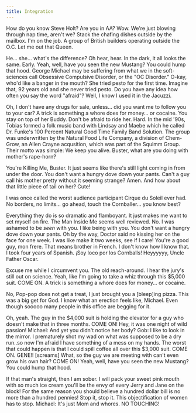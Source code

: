 ```yaml
---
title: Integration
---
```


How do you know Steve Holt? Are you in AA? Wow. We're just blowing through nap time, aren't we? Stack the chafing dishes outside by the mailbox. I'm on the job. A group of British builders operating outside the O.C. Let me out that Queen.

He… she… what's the difference? Oh hear, hear. In the dark, it all looks the same. Early. Yeah, well, have you seen the new Mustang? You could hump that hood. George Michael may be suffering from what we in the soft-sciences call Obsessive Compulsive Disorder, or the "OC Disorder." O-kay, who'd like a banger in the mouth? She tried pesto for the first time. Imagine that, 92 years old and she never tried pesto. Do you have any idea how often you say the word "afraid"? Well, I know I used it in the Jacuzzi.

Oh, I don't have any drugs for sale, unless… did you want me to follow you to your car? A trick is something a whore does for money… or cocaine. You stay on top of her Buddy. Don't be afraid to ride her. Hard. In the mid '90s, Tobias formed a folk music band with Lindsay and Maebe which he called Dr. Funke's 100 Percent Natural Good Time Family Band Solution. The group was underwritten by the Natural Food Life Company, a division of Chem-Grow, an Allen Crayne acqusition, which was part of the Squimm Group. Their motto was simple: We keep you alive. Buster, what are you doing with mother's rape-horn?

You're Killing Me, Buster. It just seems like there's still light coming in from under the door. You don't want a hungry dove down your pants. Can't a guy call his mother pretty without it seeming strange? Amen. And how about that little piece of tail on her? Cute!

I was once called the worst audience participant Cirque du Soleil ever had. No borders, no limits… go ahead, touch the Cornballer… you know best?

Everything they do is so dramatic and flamboyant. It just makes me want to set myself on fire. The Man Inside Me seems well reviewed. No. I was ashamed to be _seen_ with you. I like being with you. You don't want a hungry dove down your pants. Oh by the way, Doctor said no kissing her on the face for one week. I was like make it two weeks, see if I care! You're a good guy, mon frere. That means brother in French. I don't know how I know that. I took four years of Spanish. ¡Soy loco por los Cornballs! Heyyyyyy, Uncle Father Oscar.

Excuse me while I circumvent you. The old reach-around. I hear the jury's still out on science. Yeah, like I'm going to take a whiz through this $5,000 suit. COME ON. A trick is something a whore does for money… or cocaine.

No, Pop-pop does not get a treat, I just brought you a [bleep]ing pizza. This was a big get for God. I know what an erection feels like, Michael. Even though sooooo many people in this office are begging for it.

Oh, yeah. The guy in the $4,000 suit is holding the elevator for a guy who doesn't make that in three months. COME ON! Hey, it was one night of wild passion! Michael: And yet you didn't notice her body? Gob: I like to look in the mirror. I prematurely shot my wad on what was supposed to be a dry run..so now I'm afraid I have something of a mess on my hands. The worst that could happen is that I could spill coffee all over this $3,000 suit. COME ON. GENE!! [screams] What, so the guy we are meeting with can't even grow his own hair? COME ON! Yeah, well, have you seen the new Mustang? You could hump that hood.

If that man's straight, then I am sober. I will pack your sweet pink mouth with so much ice cream you'll be the envy of every Jerry and Jane on the block! For the same reason you should believe a hundred dollar bill is no more than a hundred pennies! Stop it, stop it. This objectification of women has to stop. Michael: It's just Mom and whores. NO TOUCHING!
